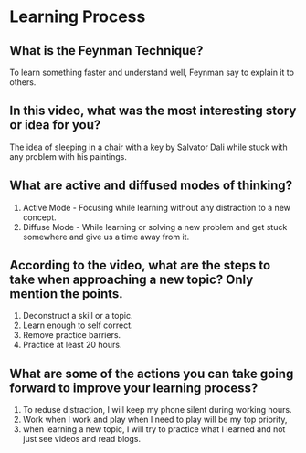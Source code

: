 # Learning Process

## What is the Feynman Technique?

To learn something faster and understand well, Feynman say to explain it to others.

## In this video, what was the most interesting story or idea for you?

The idea of sleeping in a chair with a key by Salvator Dali while stuck with any problem with his paintings. 

## What are active and diffused modes of thinking?

1. Active Mode - Focusing while learning without any distraction to a new concept.
2. Diffuse Mode - While learning or solving a new problem and get stuck somewhere and give us a time away from it.

## According to the video, what are the steps to take when approaching a new topic? Only mention the points.

1. Deconstruct a skill or a topic.
2. Learn enough to self correct.
3. Remove practice barriers.
4. Practice at least 20 hours.

## What are some of the actions you can take going forward to improve your learning process?

1. To reduse distraction, I will keep my phone silent during working hours.
2. Work when I work and play when I need to play will be my top priority,
3. when learning a new topic, I will try to practice what I learned and not just see videos and read blogs.

